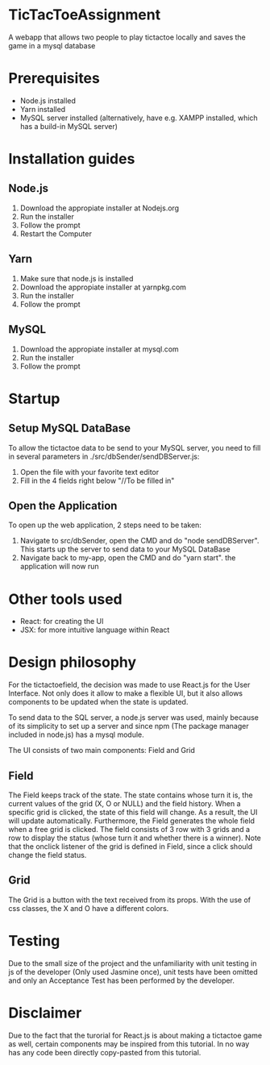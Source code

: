 # TicTacToeAssignment
A webapp that allows two people to play tictactoe locally and saves the game in a mysql database

# Prerequisites
- Node.js installed
- Yarn installed
- MySQL server installed (alternatively, have e.g. XAMPP installed, which has a build-in MySQL server)

# Installation guides

## Node.js
1. Download the appropiate installer at Nodejs.org
2. Run the installer
3. Follow the prompt
4. Restart the Computer

## Yarn
1. Make sure that node.js is installed
2. Download the appropiate installer at yarnpkg.com
3. Run the installer
4. Follow the prompt

## MySQL
1. Download the appropiate installer at mysql.com
2. Run the installer
3. Follow the prompt

# Startup 
## Setup MySQL DataBase
To allow the tictactoe data to be send to your MySQL server, you need to fill in several parameters in ./src/dbSender/sendDBServer.js:
1. Open the file with your favorite text editor
2. Fill in the 4 fields right below "//To be filled in"

## Open the Application
To open up the web application, 2 steps need to be taken:
1. Navigate to src/dbSender, open the CMD and do "node sendDBServer". This starts up the server to send data to your MySQL DataBase
2. Navigate back to my-app, open the CMD and do "yarn start". the application will now run

# Other tools used
- React: for creating the UI
- JSX: for more intuitive language within React

# Design philosophy
For the tictactoefield, the decision was made to use React.js for the User Interface. Not only does it allow to make a flexible UI, but it also allows components to be updated when the state is updated.

To send data to the SQL server, a node.js server was used, mainly because of its simplicity to set up a server and since npm (The package manager included in node.js) has a mysql module.

The UI consists of two main components: Field and Grid
## Field
The Field keeps track of the state. The state contains whose turn it is, the current values of the grid (X, O or NULL) and the field history. When a specific grid is clicked, the state of this field will change. As a result, the UI will update automatically.
Furthermore, the Field generates the whole field when a free grid is clicked. The field consists of 3 row with 3 grids and a row to display the status (whose turn it and whether there is a winner). Note that the onclick listener of the grid is defined in Field, since a click should change the field status.

## Grid
The Grid is a button with the text received from its props. With the use of css classes, the X and O have a different colors.

# Testing
Due to the small size of the project and the unfamiliarity with unit testing in js of the developer (Only used Jasmine once), unit tests have been omitted and only an Acceptance Test has been performed by the developer.

# Disclaimer
Due to the fact that the turorial for React.js is about making a tictactoe game as well, certain components may be inspired from this tutorial. In no way has any code been directly copy-pasted from this tutorial.